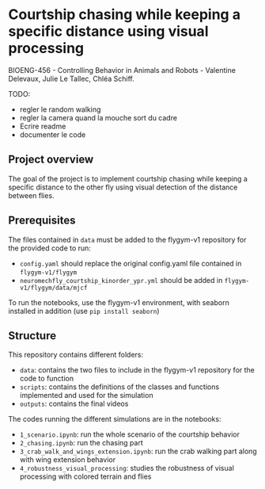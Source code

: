 # Courtship chasing while keeping a specific distance using visual processing
BIOENG-456 - Controlling Behavior in Animals and Robots - 
Valentine Delevaux, Julie Le Tallec, Chléa Schiff.

TODO: 
- regler le random walking
- regler la camera quand la mouche sort du cadre 
- Ecrire readme
- documenter le code

## Project overview
The goal of the project is to implement courtship chasing while keeping a specific distance to the other fly using visual detection of the distance between flies.

## Prerequisites
The files contained in `data` must be added to the flygym-v1 repository for the provided code to run:
- `config.yaml` should replace the original config.yaml file contained in `flygym-v1/flygym`
- `neuromechfly_courtship_kinorder_ypr.yml` should be added in `flygym-v1/flygym/data/mjcf`

To run the notebooks, use the flygym-v1 environment, with seaborn installed in addition (use `pip install seaborn`)

## Structure 
This repository contains different folders: 
- `data`: contains the two files to include in the flygym-v1 repository for the code to function 
- `scripts`: contains the definitions of the classes and functions implemented and used for the simulation
- `outputs`: contains the final videos 

The codes running the different simulations are in the notebooks: 
- `1_scenario.ipynb`: run the whole scenario of the courtship behavior
- `2_chasing.ipynb`: run the chasing part
- `3_crab_walk_and_wings_extension.ipynb`: run the crab walking part along with wing extension behavior 
- `4_robustness_visual_processing`: studies the robustness of visual processing with colored terrain and flies


